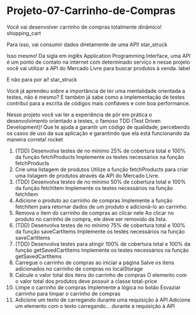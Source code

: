 # Projeto-07-Carrinho-de-Compras

Você vai desenvolver carrinho de compras totalmente dinâmico! shopping_cart

Para isso, vai consumir dados diretamente de uma API! star_struck

Isso mesmo! Da sigla em inglês Application Programming Interface, uma API é um ponto de contato na internet com determinado serviço e nesse projeto você vai utilizar a API do Mercado Livre para buscar produtos à venda. label

E não para por aí! star_struck

Você já aprendeu sobre a importância de ter uma mentalidade orientada a testes, não é mesmo? E também já sabe como a implementação de testes contribui para a escrita de códigos mais confiáveis e com boa performance.

Nesse projeto você vai ter a experiência de pôr em prática o desenvolvimento orientado a testes, o famoso TDD (Test Driven Development)! Que te ajuda a garantir um código de qualidade, percebendo os casos de uso da sua aplicação e garantindo que ela está funcionando da maneira correta! rocket

1. (TDD) Desenvolva testes de no mínimo 25% de cobertura total e 100% da função fetchProducts
Implemente os testes necessários na função fetchProducts
2. Crie uma listagem de produtos
Utilize a função fetchProducts para criar uma listagem de produtos através da API do Mercado Livre.
3. (TDD) Desenvolva testes de no mínimo 50% de cobertura total e 100% da função fetchItem
Implemente os testes necessários na função fetchItem
4. Adicione o produto ao carrinho de compras
Implemente a função fetchItem para retornar dados de um produto e adicioná-lo ao carrinho.
5. Remova o item do carrinho de compras ao clicar nele
Ao clicar no produto no carrinho de compra, ele deve ser removido da lista.
6. (TDD) Desenvolva testes de no mínimo 75% de cobertura total e 100% da função saveCartItems
Implemente os testes necessários na função saveCartItems
7. (TDD) Desenvolva testes para atingir 100% de cobertura total e 100% da função getSavedCartItems
Implemente os testes necessários na função getSavedCartItems
8. Carregue o carrinho de compras ao iniciar a página
Salve os itens adicionados no carrinho de compras no localStorage
9. Calcule o valor total dos itens do carrinho de compras
O elemento com o valor total dos produtos deve possuir a classe total-price
10. Limpe o carrinho de compras
Implemente a lógica no botão Esvaziar carrinho para limpar o carrinho de compras
11. Adicione um texto de carregando durante uma requisição à API
Adicione um elemento com o texto carregando... durante a requisição à API
